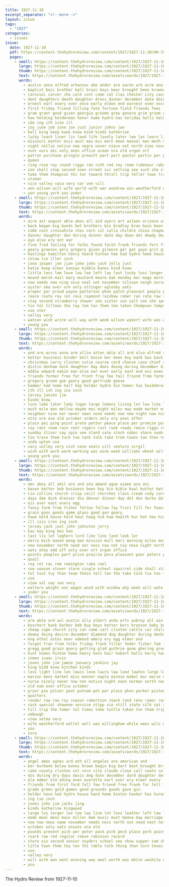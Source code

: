```yaml
---
title: 1927-11-10
excerpt_separator: "<!--more-->"
layout: issue
tags:
  - "1927"
categories:
  - issues
issue:
  date: 1927-11-10
  pdf: https://content.thehydroreview.com/content/1927/1927-11-10/HR-1927-11-10.pdf
  pages:
    - small: https://content.thehydroreview.com/content/1927/1927-11-10/small/HR-1927-11-10-01.jpg
      large: https://content.thehydroreview.com/content/1927/1927-11-10/large/HR-1927-11-10-01.jpg
      thumb: https://content.thehydroreview.com/content/1927/1927-11-10/thumbnails/HR-1927-11-10-01.jpg
      text: https://content.thehydroreview.com/assets/words/1927/1927-11-10/HR-1927-11-10-01.txt
      words:
        - austin anna alfred arkansas ake ander are aaron ark acre ane acree aileen and areas all ain
        - baptist bois brother ball brain boys bear brought been browne bring bride better band born beth bells board but ber brothers both bord boy big blakley back
        - carnival carver che cold cost come cat clas chester city cause carni chet christian con center churches child church county conklin chance class common care christmas confer came carl cares can companion
        - dent daughters death daughter dress dinner december date doing del dee dan dawn dog director ding dunn decora donate day doctor days danger during dass
        - ernest earl every ever ence early eldon end earnest even excellent
        - first friday friend filling fate fortune field friends fees frost fruit from fore fail fath free fun fair forget felton fort for found fall funny figy few fish fine
        - gram grant good given georgia groome grew genera grim groom games george greeson gypsy going
        - how holding holderman honor hume hydro has holiday halls hale hold house hall her huge hie heritage had him heart hest high hool herald held hard health hinton holy hundred home
        - ide ing ith ivie ill
        - joy june job jone jon just junior johns jan
        - kell king keep kane know kind kinds katherine
        - lucky leach liner liv land life lovely later lee las learn limes lars like love lulu less lawn let lowell leader living live luther learned lone
        - missouri matter miss must mou mis morn mean manuel man meth mare market mount monday might mon march more mattar many main match may money most mau members miner made
        - night nellie notice now negro never niece not north nims november new novel ner news nice noon nurse nations nov ney nilsson
        - over ours oki only ones office ocean ora old organ ort
        - patron purchase pringle prewitt part port pastor partin per plain pack phe pelton place peace pro people president pond power paper pot pink present poor
        - queen
        - ring rose roy round riggs ran ruth red rey room ridenour raby read running rosa reis regular roar richard rope reach rise robert real role rate roark race
        - son shall step second soon street sic setting see such she state store self sons stand silver sime star story sai slight storm single shown senior school sister sleep sher saturday sand small show sunday special sale service sat send
        - take them thompson thi tor toward thrall trip teller town track till ton than table teach taken tony tain tren teachey tary teacher thralls thee thea train tae then the thur
        - utzman
        - vice valley vaca very var ven vill
        - won wilson will wife world with war woodrow win weatherford wes winn white week weather walker wien west was wish well work wedding
        - yen young york you yoder
    - small: https://content.thehydroreview.com/content/1927/1927-11-10/small/HR-1927-11-10-02.jpg
      large: https://content.thehydroreview.com/content/1927/1927-11-10/large/HR-1927-11-10-02.jpg
      thumb: https://content.thehydroreview.com/content/1927/1927-11-10/thumbnails/HR-1927-11-10-02.jpg
      text: https://content.thehydroreview.com/assets/words/1927/1927-11-10/HR-1927-11-10-02.txt
      words:
        - acre ast august able akes all aid ayers art aileen arizona are ary albert arthur andy and anna
        - back began big bonds bet brothers bin bradley bran bain been broughton bright bessie baptist bill but bird brother bob bond byrum baby business bale ber bridgeport bethel
        - cobb cost crosswhite chas corn col calla childre china chapman counts cox claunch cart car can colson chance coach cotton company cedar cee chris carnegie come clyde carr
        - danner daughter don during dinner date day down del dowdy death dunlap done
        - eye else ery ent ear
        - fine fred failing for folks found faith frank friends fort fry fare fix friday first forget fam frost from farm fait fullerton flakes
        - geary greeson gery gregory given gilmore ger gat gaye grit groom grain george griffin glad
        - hastings hamilton henry heard hinton hee had hydro home house half hop hui hort hern him harriman her hammer hope herndon has hun held
        - inlow ice iller inch
        - jana jasper joe jian jake john jack jelly just
        - katie keep kiker kansas kimble kanes kind know
        - little less lem love low lee left lay last lucky loss longer large lish lon long lawrence line loomis
        - mound marsh mail mary mustard moore mak monday mor mage morning mel miss made man mae murphy mis moi mith mas myrtle
        - now needs new ning nice neal not november nilsson neigh nurse night nore novel nas near nan name
        - oyster oka over ork only ottinger oglesby oats
        - proper per proud payne patterson phon patch pleasant people pankratz pike picking pugh preacher pail present parsonage post panes part place prayer poe perle powder
        - reece route rey rel ross raymond rainbow reber ran rate rew ready rami robertson roark roberts role roy rank
        - stay second strawberry shower seo sister sun salt son she special soon service style school sur silver stick sides sime starring steady stock sarah still supper shells saturday subject short sund see sick souri summons sanita sunday
        - tin tol tillman the tay tom ton them tee taken thompson tompson toner tia than tell take tho trip
        - use uter
        - valley very
        - watson wish write will way with week wilson wykert wife was weatherford warkentin warren washer walker well woodrow word work welling
        - young you
    - small: https://content.thehydroreview.com/content/1927/1927-11-10/small/HR-1927-11-10-03.jpg
      large: https://content.thehydroreview.com/content/1927/1927-11-10/large/HR-1927-11-10-03.jpg
      thumb: https://content.thehydroreview.com/content/1927/1927-11-10/thumbnails/HR-1927-11-10-03.jpg
      text: https://content.thehydroreview.com/assets/words/1927/1927-11-10/HR-1927-11-10-03.txt
      words:
        - and are acres anna arm allie atton able all ard alva alfred andrew ale
        - better business binder belt bosse ber been boy bank box back brands but bach brick buggy bui beams braly best bone bert bok berta bright bride blaine brother bein bag
        - christmas carry clinton cutie course card chance case chief capon call corey cough cantor chet city claire chair car cant cence chop con close come comes corner crank
        - distin denham duck daughter day does doing during december dinner
        - eddie edward eakin ean else ear ever early east end ess even
        - friends former free for front fray fee fail friend from farms fie fing famous farmer frances frost folks fuel frank forth found fun first
        - gregory groom goe geary good gertrude geese
        - hammer had home half hop holder hydro hin homer has heidebrecht hunt hot her haye heu hitter him housel house held helt high
        - ith ill ish ing ino inch
        - jersey janzen jim
        - kinds know
        - luce lake later lady logan large lemons living let low line lapointe lear lak lula live lucky long last light
        - much mile man mellow maybe mai might miles may made market ming mon main mun must mas music monday
        - neighbor nine ner never news nove needs noe new night now ning not
        - otto ore ove old october orders only ory ones offer
        - plain pei ping point prete potter peace place per promise posta pete president present pump patron pee pound past post pair purchase pike pauls plenty pore paxton
        - roy rant room rain rent rogers rust rook ready reece riggs renn rame road
        - sunday sliver say spin see stand sale stock sober share seah state stocks such spring street she said serge suit sears star ster
        - tie trace them tuck tue tank talk take trom towns tan then tee too the talent thralls tra treat thet towne town tae ton tad thie tor tray title than ted thee try
        - unda upton use
        - vary valley very vint vane veals vill venture virgil
        - wish with work warm working was wine week williams wheat wilt win winning west wee wife winners write wonders wai went will way want weil wheel
        - young york you
    - small: https://content.thehydroreview.com/content/1927/1927-11-10/small/HR-1927-11-10-04.jpg
      large: https://content.thehydroreview.com/content/1927/1927-11-10/large/HR-1927-11-10-04.jpg
      thumb: https://content.thehydroreview.com/content/1927/1927-11-10/thumbnails/HR-1927-11-10-04.jpg
      text: https://content.thehydroreview.com/assets/words/1927/1927-11-10/HR-1927-11-10-04.txt
      words:
        - ams aboy all adil are and ata amand ague aimee ana ani
        - basen better bob business been boy bin bible baal butter batt bethe blacksmith bern bridgeport binde blower brunt back bay bent banta black binder bai begin babe bere brother bain burton
        - cia collins church crisp cecil churches class cream cody corn come city christmas colo cold car credit close carver christian
        - days dae duck dresser dio denver dinner day del don darko date during deere
        - eis ever east every egg
        - fancy farm from fisher felton fellow fay fruit fill for feast first fine friend forget fever few
        - grain guns goods game glass good gun geary
        - howe held house hold haul haag him hum health hur hot hen hin hay half hens hein head hatfield hole had has hydro home hunting hoan hof harrow hunt harne hinton herbert
        - ill isis iron ing inch
        - jersey jack just john johnston jerry
        - kau key king kes keo
        - last liv let leghorn lord like line land look ler
        - merry mick manan mong man mission mull mari morning miles master mccormick miss mens morgan mention men many more mackey made market much mower
        - new november north need nor ness now not nip nese night northern
        - oats otey odd off only over ort organ office
        - points peoples part price prairie pera pleasant poor peters pos pump pitzer place prayer public people perry
        - quail
        - roy rel rac rem remington rake reel
        - sow season stover store single school squirrel side shall stalk speak settle standard shed stith saturday springs sell sal shells sale sunday shown stock show shoats she sit shand stove set son start south seen stops save sek second sorrel self small sermon salt sea
        - tol tout tuy than team thein tell ten the take talk tie too thomas toman thom trip toor tye throw
        - use
        - view val vay van very
        - walters weight was wagon wood with window why week will wate wife west worth wheel western well work winchester watch williams went weeks wide while wayne wish
        - yoder you
    - small: https://content.thehydroreview.com/content/1927/1927-11-10/small/HR-1927-11-10-05.jpg
      large: https://content.thehydroreview.com/content/1927/1927-11-10/large/HR-1927-11-10-05.jpg
      thumb: https://content.thehydroreview.com/content/1927/1927-11-10/thumbnails/HR-1927-11-10-05.jpg
      text: https://content.thehydroreview.com/assets/words/1927/1927-11-10/HR-1927-11-10-05.txt
      words:
        - are able ard aul austin ally albert anda arts aubrey all ain apache and appl allen
        - boschert bank barber bob buy boys better bors branson baby buyers best burn boucher brides but burkhalter begin bradley billie both business been brother baldwin bring bedi bot
        - cheap cope church city con come carl clinton cattle car child clerk can cato carrick craw cat cotterill cry court corn cee charles carry custer chilli clyde caddo caller carver county chester
        - dewey doing desire december diamond dog daughter during denham dooley duke date dover dinner day ditmore
        - eng ethel estes ener edmond emery ery egg elmer end
        - forget fran from folks friday frank filler feder fisher fam firestone fore farm fred farmer frost few first friends foot for fine filling
        - gregg good grain geary getting glad guthrie gone ghering greenfield
        - hunt humes hinton homa henry hens hair hobart halls harry had hodgson has heart house home henke haid high hydro handle her heading hill him
        - inman isaac irvin
        - jones john jim jamie january jenkins jay
        - king kidd know kitchen kinds
        - levi light line lon lewis lone laura law land lawton large lucille lillie let last
        - marion mens market miss manner maple minnie mabel mar marie mis mohrbacher miller maud marvin maize meals men magnolia man mille mill most mash monday made monda melvin must mckee morning moun maude mcalester mules
        - nurse nicely never now non notice night noon norman north nan new not near
        - old oom over office october
        - pryor pie pitzer pent putnam pot per place phon parker piston pappan pleasant plain pay
        - quarters
        - render row rao roy reason robertson reach rand reno rymer route ralph reem ridge ren rest rainy radio rainbow rowland rings ran
        - sack special shawnee service stipp sie still state silk sat see station saturday sudan suite sun style spring school saa stutzman son size sell ser seed seen star sunday smith shan south stockton sed season shanks scott stephenson stover step sinclair sale sam said suits simpson sao sunda schantz
        - till trip the tomer tol times take tuttle taken ton them triplett tee tome tain
        - umbaugh
        - view velma very
        - wife weatherford wallet well was willingham while wees wils went waller will week wilson wish winter wide wool works wagon with work want willie white
        - you
        - zora
    - small: https://content.thehydroreview.com/content/1927/1927-11-10/small/HR-1927-11-10-06.jpg
      large: https://content.thehydroreview.com/content/1927/1927-11-10/large/HR-1927-11-10-06.jpg
      thumb: https://content.thehydroreview.com/content/1927/1927-11-10/thumbnails/HR-1927-11-10-06.jpg
      text: https://content.thehydroreview.com/assets/words/1927/1927-11-10/HR-1927-11-10-06.txt
      words:
        - angel amos agnes ard ath all angeles are american and
        - ber burbank below bones brown begin big bart best brought bring bacon bore buy boys bunch bill beans better buyers boy business but baby break bess bandy blue bernard breed
        - cake county clinton col corn city claude close call coats collar cost con clever cope church christmas car cedar class canyon can cash come carne course
        - dos during dry days davis dog dunn december dard daughter desire day dress double
        - ela ember elm eding even everette earl ever ery elmer every
        - friends from first ford fall few friend free frank far felt front friday fred for flake fair fruit
        - grade green gold games good grounds goods gave gin
        - holder hose hed hydro house hand home hinton hooker has huron held hawkins heres hundred hess honor head hulls halt hair holderman high
        - ing ise inch
        - jones john jim jacks jing
        - kinds katherine kingwood
        - large los larger lev lee lay line lot less leather left low last linen latter ley living
        - made meal mens main miller mak music must meana may marriage money mill meeker most mone miss marks many mer monday munn
        - new now news name november needs ness north not need nest ner nurse never notice neck
        - october only oats onions ona old
        - pounds present pick per peter pack pink peck place pork point pan plain pleasant palmer purchase pam prise pound perfect pure pies pauls prewitt pie pha paper post perry price
        - roark row red regular reeve robinson record
        - store six second senior snyders school see show supper sam shanks small states son shower she shown sell snowball silk still season shirts surprise short sur sweet sale scott seed set sugar state shave spring saturday safer sie
        - title town them toy ton thi table talk thing than torn texas toa tal take trip the test toto trim train tree
        - use
        - valley very
        - will with won went winning way wool worth was white washita week walt wheel work werk west wil wheat
        - you
---
```


The Hydro Review from 1927-11-10

<!--more-->

